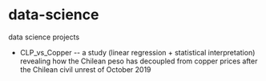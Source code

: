 # data-science
data science projects
- CLP_vs_Copper -- a study (linear regression + statistical interpretation) revealing how the Chilean peso has decoupled from copper prices after the Chilean civil unrest of October 2019
